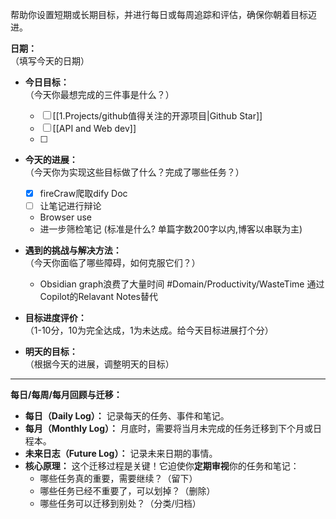 帮助你设置短期或长期目标，并进行每日或每周追踪和评估，确保你朝着目标迈进。

**日期：**  
（填写今天的日期）
- **今日目标：**  
    （今天你最想完成的三件事是什么？）
    - [ ]  [[1.Projects/github值得关注的开源项目|Github Star]]
    - [ ] [[API and Web dev]]
    - [ ] 
 
- **今天的进展：**  
    （今天你为实现这些目标做了什么？完成了哪些任务？）
     - [x] fireCraw爬取dify Doc
     - [ ] 让笔记进行辩论
     - Browser use
     - 进一步筛检笔记 (标准是什么? 单篇字数200字以内,博客以串联为主)
 
- **遇到的挑战与解决方法：**  
    （今天你面临了哪些障碍，如何克服它们？）
    - Obsidian graph浪费了大量时间 #Domain/Productivity/WasteTime 通过Copilot的Relavant Notes替代
- **目标进度评价：**  
    （1-10分，10为完全达成，1为未达成。给今天目标进展打个分）
    
- **明天的目标：**  
    （根据今天的进展，调整明天的目标）

---
**每日/每周/每月回顾与迁移：**

- **每日（Daily Log）：** 记录每天的任务、事件和笔记。
- **每月（Monthly Log）：** 月底时，需要将当月未完成的任务迁移到下个月或日程本。
- **未来日志（Future Log）：** 记录未来日期的事情。
- **核心原理：** 这个迁移过程是关键！它迫使你**定期审视**你的任务和笔记：
    - 哪些任务真的重要，需要继续？（留下）
    - 哪些任务已经不重要了，可以划掉？（删除）
    - 哪些任务可以迁移到别处？（分类/归档）